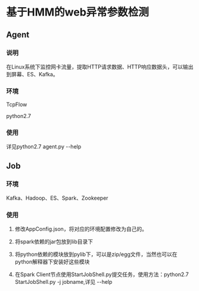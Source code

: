 基于HMM的web异常参数检测
====
Agent
---

### 说明

在Linux系统下监控网卡流量，提取HTTP请求数据、HTTP响应数据头，可以输出到屏幕、ES、Kafka。

### 环境

TcpFlow

python2.7

### 使用
详见python2.7 agent.py --help

Job
---
### 环境
Kafka、Hadoop、ES、Spark、Zookeeper
### 使用
1. 修改AppConfig.json，将对应的环境配置修改为自己的。

2. 将spark依赖的jar包放到lib目录下

3. 将python依赖的模块放到pylib下，可以是zip/egg文件，当然也可以在python解释器下安装好这些模块

4. 在Spark Client节点使用StartJobShell.py提交任务，使用方法：python2.7 StartJobShell.py -j jobname,详见 --help

